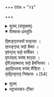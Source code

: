 +++
title = "२३"

+++


<details><summary>मूलम् (संयुक्तम्)</summary>

पि॒शङ्गा॒स्त्रयो॑ वास॒न्तास्सा॒रङ्गा॒स्त्रयो॒ ग्रैष्मा॒ᳶ पृष॑न्त॒स्त्रयो॒ वार्षि॑का॒ᳶ पृश्ञ॑य॒स्त्रय॑श्शार॒दाᳶ पृ॑श्ञिस॒क्थास्त्रयो॒ हैम॑न्तिका अवलि॒प्तास्त्रय॑श्शैशि॒रास्स॑व्ँवत्स॒राय॒ निव॑क्षसः ॥ [54]  
</details>

<details open><summary>विश्वास-प्रस्तुतिः</summary>

पि॒शङ्गा॒स्त्रयो॑ वास॒न्ताः ।  
सा॒रङ्गा॒स् त्रयो॒ ग्रैष्माः॑ ।  
पृष॑न्त॒स् त्रयो॒ वार्षि॑काः ।  
पृश्ञ॑य॒स् त्रय॑श् शार॒दाः ।  
पृ॑श्ञिस॒क्थास् त्रयो॒ हैम॑न्तिकाः ।  
अ॒व॒लि॒प्तास् त्रय॑श् शैशि॒राः ।  
स॒व्ँव॒त्स॒राय॒ निव॑क्षसः ॥ [54]  
</details>

<details><summary>मूलम्</summary>

पि॒शङ्गा॒स्त्रयो॑ वास॒न्ताः ।  
सा॒रङ्गा॒स् त्रयो॒ ग्रैष्माः॑ ।  
पृष॑न्त॒स् त्रयो॒ वार्षि॑काः ।  
पृश्ञ॑य॒स् त्रय॑श् शार॒दाः ।  
पृ॑श्ञिस॒क्थास् त्रयो॒ हैम॑न्तिकाः ।  
अ॒व॒लि॒प्तास् त्रय॑श् शैशि॒राः ।  
स॒व्ँव॒त्स॒राय॒ निव॑क्षसः ॥ [54]  
</details>

<details><summary>भट्टभास्कर-टीका</summary>

1पिशङ्गादय क्रतुपशवः प्रत्यृतु त्रयस्त्रयः । 'सक्थञ्चाक्रान्तात्' इत्युत्तरपदान्तोदात्तत्वम् । हैमन्तिका इति । 'हेमन्ताच्च' इति ठञ् । अवलिप्ताः वर्णान्तरस्योपरि वर्णान्तरलिप्ताः । स्तब्धा इत्यन्ये । संवत्सराय निवक्षस आलभ्यते । निवक्षसः निम्नवक्षसः ॥


इति भट्टभास्करमिश्रविरचिते यजुर्वेदभाष्ये ज्ञानयज्ञाख्ये पञ्चमे काण्डे षष्ठप्रश्ने त्रयोविंशोनुवाकः ॥
समाप्तश्च प्रपाठकः ॥  

</details>